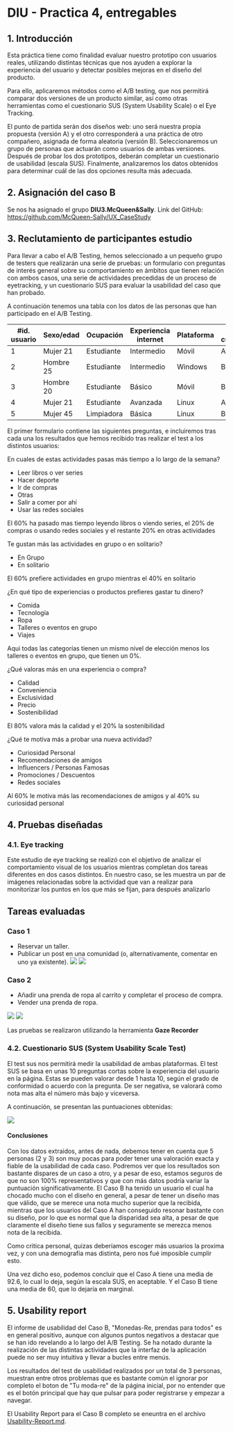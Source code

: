 # DIU - Practica 4, entregables

## 1. Introducción
Esta práctica tiene como finalidad evaluar nuestro prototipo con usuarios reales, utilizando distintas técnicas que nos ayuden a explorar la experiencia del usuario y detectar posibles mejoras en el diseño del producto.

Para ello, aplicaremos métodos como el A/B testing, que nos permitirá comparar dos versiones de un producto similar, así como otras herramientas como el cuestionario SUS (System Usability Scale) o el Eye Tracking.

El punto de partida serán dos diseños web: uno será nuestra propia propuesta (versión A) y el otro corresponderá a una práctica de otro compañero, asignada de forma aleatoria (versión B). Seleccionaremos un grupo de personas que actuarán como usuarios de ambas versiones. Después de probar los dos prototipos, deberán completar un cuestionario de usabilidad (escala SUS). Finalmente, analizaremos los datos obtenidos para determinar cuál de las dos opciones resulta más adecuada.

## 2. Asignación del caso B
Se nos ha asignado el grupo **DIU3.McQueen&Sally**. Link del GitHub: https://github.com/McQueen-Sally/UX_CaseStudy


## 3. Reclutamiento de participantes estudio
Para llevar a cabo el A/B Testing, hemos seleccionado a un pequeño grupo de testers que realizarán una serie de pruebas: un formulario con preguntas de interés general sobre su comportamiento en ámbitos que tienen relación con ambos casos, una serie de actividades precedidas de un proceso de eyetracking, y un cuestionario SUS para evaluar la usabilidad del caso que han probado.

A continuación tenemos una tabla con los datos de las personas que han participado en el A/B Testing.
       
| #id. usuario | Sexo/edad | Ocupación | Experiencia internet | Plataforma | Perfil cubierto |
|--------------|------------|-----------|------------------------|-------------|------------------|
| 1            | Mujer 21   | Estudiante| Intermedio            | Móvil       | A                |
| 2            | Hombre 25  | Estudiante| Intermedio            | Windows     | B                |
| 3            | Hombre 20  | Estudiante| Básico                | Móvil       | B                |
| 4            | Mujer 21   | Estudiante| Avanzada              | Linux       | A                |
| 5            | Mujer 45   | Limpiadora| Básica                | Linux       | B                |


El primer formulario contiene las siguientes preguntas, e incluiremos tras cada una los resultados que hemos recibido tras realizar el test a los distintos usuarios:

En cuales de estas actividades pasas más tiempo a lo largo de la semana?
- Leer libros o ver series
- Hacer deporte
- Ir de compras
- Otras
- Salir a comer por ahí
- Usar las redes sociales

El 60% ha pasado mas tiempo leyendo libros o viendo series, el 20% de compras o usando redes sociales y el restante 20% en otras actividades 

Te gustan más las actividades en grupo o en solitario?
- En Grupo
- En solitario

El 60% prefiere actividades en grupo mientras el 40% en solitario

¿En qué tipo de experiencias o productos prefieres gastar tu dinero?
- Comida
- Tecnología
- Ropa
- Talleres o eventos en grupo
- Viajes

Aqui todas las categorías tienen un mismo nivel de elección menos los talleres o eventos en grupo, que tienen un 0%.

¿Qué valoras más en una experiencia o compra?
- Calidad
- Conveniencia
- Exclusividad
- Precio
- Sostenibilidad

El 80% valora más la calidad y el 20% la sostenibilidad

¿Qué te motiva más a probar una nueva actividad?
- Curiosidad Personal
- Recomendaciones de amigos
- Influencers / Personas Famosas
- Promociones / Descuentos
- Redes sociales

Al 60% le motiva más las recomendaciones de amigos y al 40% su curiosidad personal


## 4. Pruebas diseñadas
### 4.1. Eye tracking
Este estudio de eye tracking se realizó con el objetivo de analizar el comportamiento visual de los usuarios mientras completan dos tareas diferentes en dos casos distintos. En nuestro caso, se les muestra un par de imágenes relacionadas sobre la actividad que van a realizar para monitorizar los puntos en los que más se fijan, para después analizarlo

## Tareas evaluadas

### Caso 1
- Reservar un taller.
- Publicar un post en una comunidad (o, alternativamente, comentar en uno ya existente).
![](eyetracking/a1.png)
![](eyetracking/a2.png)


### Caso 2
- Añadir una prenda de ropa al carrito y completar el proceso de compra.
- Vender una prenda de ropa.

![](eyetracking/b1.png)
![](eyetracking/b2.png)


Las pruebas se realizaron utilizando la herramienta **Gaze Recorder**

### 4.2. Cuestionario SUS (System Usability Scale Test)
El test sus nos permitirá medir la usabilidad de ambas plataformas. El test SUS se basa en unas 10 preguntas cortas sobre la experiencia del usuario en la página. Estas se pueden valorar desde 1 hasta 10, según el grado de conformidad o acuerdo con la pregunta. De ser negativa, se valorará como nota mas alta el número más bajo y viceversa.

A continuación, se presentan las puntuaciones obtenidas:

![](tabla_sus.png)


#### Conclusiones
Con los datos extraidos, antes de nada, debemos tener en cuenta que 5 personas (2 y 3) son muy pocas para poder tener una valoración exacta y fiable de la usabilidad de cada caso. Podremos ver que los resultados son bastante dispares de un caso a otro, y a pesar de eso, estamos seguros de que no son 100% representativos y que con más datos podría variar la puntuación significativamente. El Caso B ha tenido un usuario el cual ha chocado mucho con el diseño en general, a pesar de tener un diseño mas que válido, que se merece una nota mucho superior que la recibida, mientras que los usuarios del Caso A han conseguido resonar bastante con su diseño, por lo que es normal que la disparidad sea alta, a pesar de que claramente el diseño tiene sus fallos y seguramente se merezca menos nota de la recibida.

Como critica personal, quizas deberíamos escoger más usuarios la proxima vez, y con una demografía mas distinta, pero nos fué imposible cumplir esto.

Una vez dicho eso, podemos concluir que el Caso A tiene una media de 92.6, lo cual lo deja, según la escala SUS, en aceptable. Y el Caso B tiene una media de 60, que lo dejaría en marginal.





## 5. Usability report
El informe de usabilidad del Caso B, "Monedas-Re, prendas para todos" es en general positivo, aunque con algunos puntos negativos a destacar que se han ido revelando a lo largo del A/B Testing. Se ha notado durante la realización de las distintas actividades que la interfaz de la aplicación puede no ser muy intuitiva y llevar a bucles entre menús.

Los resultados del test de usabilidad realizados por un total de 3 personas, muestran entre otros problemas que es bastante común el ignorar por completo el boton de "Tu moda-re" de la página inicial, por no entender que es el botón principal que hay que pulsar para poder registrarse y empezar a navegar.

El Usability Report para el Caso B completo se eneuntra en el archivo [Usability-Report.md](Usability-Report.md).

